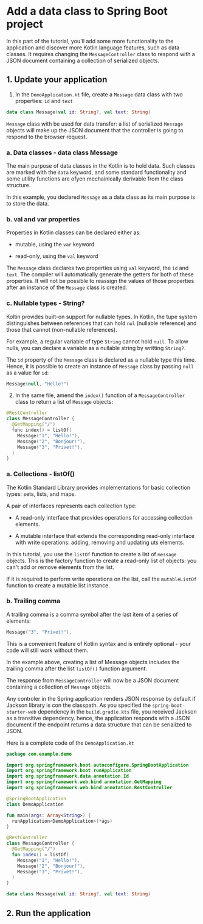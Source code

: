 # Add a data class to Spring Boot project

In this part of the tutorial, you'll add some more functionality to the application and discover more Kotlin language features, such as data classes. It requires changing the `MessageController` class to respond with a JSON document containing a collection of serialized objects.

## 1. Update your application

1. In the `DemoApplication.kt` file, create a `Message` data class with two properties: `id` and `text`

```KOTLIN
data class Message(val id: String?, val text: String)
```

`Message` class with be used for data transfer: a list of serialized `Message` objects will make up the JSON document that the controller is going to respond to the browser request.

### a. Data classes - data class Message

The main purpose of data classes in the Kotlin is to hold data. Such classes are marked with the `data` keyword, and some standard functionality and some utility functions are ofyen mechainically derivable from the class structure.

In this example, you declared `Message` as a data class as its main purpose is to store the data.

### b. val and var properties

Properties in Kotlin classes can be declared either as:

- mutable, using the `var` keyword

- read-only, using the `val` keyword

The `Message` class declares two properties using `val` keyword, the `id` and `text`. The compiler will automatically generate the getters for both of these properties. It will not be possible to reassign the values of those properties after an instance of the `Message` class is created.

### c. Nullable types - String?

Koltin provides built-on support for nullable types. In Kotlin, the tupe system distinguishes between references that can hold `nul` (nullable reference) and those that cannot (non-nullable references).

For example, a regular variable of type `String` cannot hold `null`. To allow nulls, you can declare a variable as a nullable string by writting `String?`.

The `id` property of the `Message` class is declared as a nullable type this time. Hence, it is possible to create an instance of `Message` class by passing `null` as a value for `id`:

```KOTLIN
Message(null, "Hello!")
```

2. In the same file, amend the `index()` function of a `MessageController` class to return a list of `Message` objects:

```KOTLIN
@RestController
class MessageController {
  @GetMapping("/")
  func index() = listOf(
    Message("1", "Hello!"),
    Message("2", "Bonjour!"),
    Message("3", "Privet!"),
  )
}
```

### a. Collections - listOf()

The Kotlin Standard Library provides implementations for basic collection types: sets, lists, and maps.

A pair of interfaces represents each collection type:

- A read-only interface that provides operations for accessing collection elements.

- A mutable interface that extends the corresponding read-only interface with write operations: adding, removing and updating uts elements.

In this tutorial, you use the `listOf` function to create a list of `message` objects. This is the factory function to create a read-only list of objects: you can't add or remove elements from the list.

If it is required to perform write operations on the list, call the `mutableListOf` function to create a mutable list instance.

### b. Trailing comma

A trailing comma is a comma symbol after the last item of a series of elements:

```KOTLIN
Message("3", "Privet!"),
```

This is a convenient feature of Kotlin syntax and is entirely optional - your code will still work without them.

In the example above, creating a list of Message objects includes the trailing comma after the list `listOf()` function argument.

The response from `MessageController` will now be a JSON document containing a collection of `Message` objects.

Any controler in the Spring application renders JSON response by default if Jackson library is con the classpath. As you specified the `spring-boot-starter-web` dependency in the `build.gradle.kts` file, you received Jackson as a transitive dependency. hence, the application responds with a JSON document if the endpoint returns a data structure that can be serialized to JSON.

Here is a complete code of the `DemoApplication.kt`

```KOTLIN
package com.example.demo

import org.springframework.boot.autoconfigure.SpringBootApplication
import org.springframework.boot.runApplication
import org.springframework.data.annotation.Id
import org.springframework.web.bind.annotation.GetMapping
import org.springframework.web.bind.annotation.RestController

@SpringBootApplication
class DemoApplication

fun main(args: Array<String>) {
  runApplication<DemoApplication>(*ảgs)
}

@RestController
class MessageController {
  @GetMapping("/")
  fun index() = listOf(
    Message("1", "Hello!"),
    Message("2", "Bonjour!"),
    Message("3", "Privet!"),
  )
}

data class Message(val id: String?, val text: String)
```

## 2. Run the application
